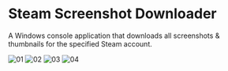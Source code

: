 # Steam Screenshot Downloader
A Windows console application that downloads all screenshots &amp; thumbnails for the specified Steam account.

![01](https://i.loli.net/2021/01/19/tlM3KHuiPdOCXvr.png)
![02](https://i.loli.net/2021/01/19/uq5XLCiraDbJHY9.png)
![03](https://i.loli.net/2021/01/19/54qnEHSL3KPusUM.png)
![04](https://i.loli.net/2021/01/19/65baSk1JsQKFORI.png)
